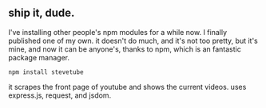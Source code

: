 ## ship it, dude.

I've installing other people's npm modules for a while now. I finally
published one of my own. it doesn't do much, and it's not too pretty,
but it's mine, and now it can be anyone's, thanks to npm, which is an
fantastic package manager. 

```
npm install stevetube

```

it scrapes the front page of youtube and shows the current videos. uses
express.js, request, and jsdom. 



